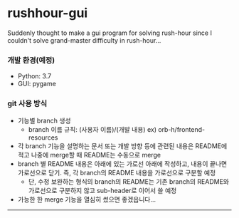 # rushhour-gui
Suddenly thought to make a gui program for solving rush-hour since I couldn't solve grand-master difficulty in rush-hour...

### 개발 환경(예정)

- Python: 3.7
- GUI: pygame

### git 사용 방식

- 기능별 branch 생성
  - branch 이름 규칙: (사용자 이름)/(개발 내용) ex) orb-h/frontend-resources
- 각 branch 기능을 설명하는 문서 또는 개발 방향 등에 관련된 내용은 README에 적고 나중에 merge할 때 README는 수동으로 merge
- branch 별 README 내용은 아래에 있는 가로선 아래에 작성하고, 내용이 끝나면 가로선으로 닫기. 즉, 각 branch의 README 내용을 가로선으로 구분할 예정
  - 단, 수정 보완하는 형식의 branch의 README는 기존 branch의 README와 가로선으로 구분하지 않고 sub-header로 이어서 쓸 예정
- 가능한 한 merge 기능을 열심히 썼으면 좋겠읍니다...

---
